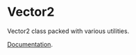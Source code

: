 # Vector2
Vector2 class packed with various utilities.

[Documentation](https://itbrandonsilva.github.io/vector2).
